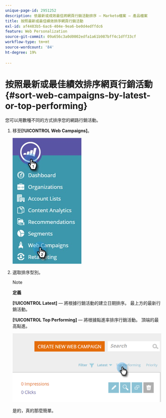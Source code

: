 ```yaml
---
unique-page-id: 2951252
description: 依最新或成效最佳將網頁行銷活動排序 — Marketo檔案 — 產品檔案
title: 按照最新或最佳績效排序網頁行銷活動
exl-id: af4483b5-6ac6-404e-9ea6-be0d4edffdc6
feature: Web Personalization
source-git-commit: 09a656c3a0d0002edfa1a61b987bff4c1dff33cf
workflow-type: tm+mt
source-wordcount: '84'
ht-degree: 19%

---
```


# 按照最新或最佳績效排序網頁行銷活動 {#sort-web-campaigns-by-latest-or-top-performing}

您可以用數種不同的方式排序您的網路行銷活動。

1. 移至&#x200B;**[!UICONTROL Web Campaigns]**。

   ![](assets/web-campaigns-hand-1.jpg)

1. 選取排序型別。

   >[!NOTE]
   >
   >**定義**
   >
   >**[!UICONTROL Latest]** — 將根據行銷活動的建立日期排序。 最上方的最新行銷活動。
   >
   >**[!UICONTROL Top Performing]** — 將根據點進率排序行銷活動。 頂端的最高點進。

   ![](assets/image2016-11-4-13-3a34-3a59.png)

   是的，真的那麼簡單。
